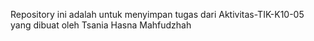Repository ini adalah untuk menyimpan tugas dari Aktivitas-TIK-K10-05 yang dibuat oleh Tsania Hasna Mahfudzhah
